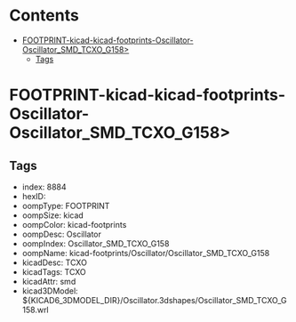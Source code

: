 



Contents
========

* [FOOTPRINT-kicad-kicad-footprints-Oscillator-Oscillator_SMD_TCXO_G158>](#footprint-kicad-kicad-footprints-oscillator-oscillator_smd_tcxo_g158)
	* [Tags](#tags)

# FOOTPRINT-kicad-kicad-footprints-Oscillator-Oscillator_SMD_TCXO_G158>

## Tags

- index: 8884
- hexID: 
- oompType: FOOTPRINT
- oompSize: kicad
- oompColor: kicad-footprints
- oompDesc: Oscillator
- oompIndex: Oscillator_SMD_TCXO_G158
- oompName: kicad-footprints/Oscillator/Oscillator_SMD_TCXO_G158
- kicadDesc: TCXO
- kicadTags: TCXO
- kicadAttr: smd
- kicad3DModel: ${KICAD6_3DMODEL_DIR}/Oscillator.3dshapes/Oscillator_SMD_TCXO_G158.wrl
